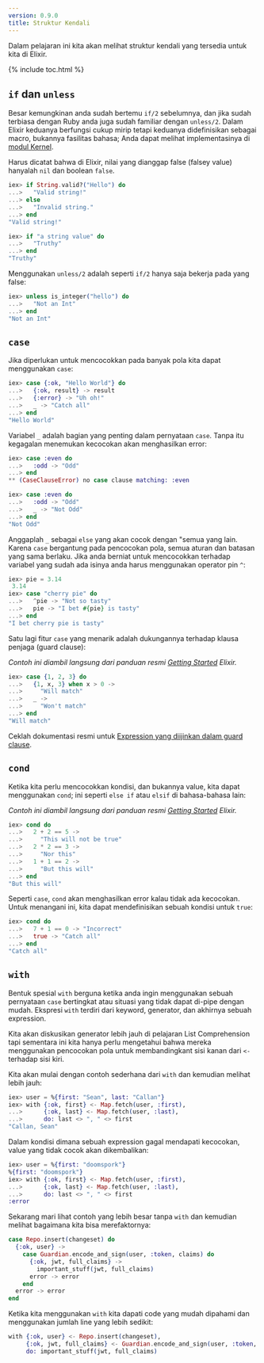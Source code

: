 ```yaml
---
version: 0.9.0
title: Struktur Kendali
---
```


Dalam pelajaran ini kita akan melihat struktur kendali yang tersedia untuk kita di Elixir.

{% include toc.html %}

## `if` dan `unless`

Besar kemungkinan anda sudah bertemu `if/2` sebelumnya, dan jika sudah terbiasa dengan Ruby anda juga sudah familiar dengan `unless/2`.  Dalam Elixir keduanya berfungsi cukup mirip tetapi keduanya didefinisikan sebagai macro, bukannya fasilitas bahasa; Anda dapat melihat implementasinya di [modul Kernel](https://hexdocs.pm/elixir/Kernel.html).

Harus dicatat bahwa di Elixir, nilai yang dianggap false (falsey value) hanyalah `nil` dan boolean `false`.

```elixir
iex> if String.valid?("Hello") do
...>   "Valid string!"
...> else
...>   "Invalid string."
...> end
"Valid string!"

iex> if "a string value" do
...>   "Truthy"
...> end
"Truthy"
```

Menggunakan `unless/2` adalah seperti `if/2` hanya saja bekerja pada yang false:

```elixir
iex> unless is_integer("hello") do
...>   "Not an Int"
...> end
"Not an Int"
```

## `case`

Jika diperlukan untuk mencocokkan pada banyak pola kita dapat menggunakan `case`:

```elixir
iex> case {:ok, "Hello World"} do
...>   {:ok, result} -> result
...>   {:error} -> "Uh oh!"
...>   _ -> "Catch all"
...> end
"Hello World"
```

Variabel `_` adalah bagian yang penting dalam pernyataan `case`. Tanpa itu kegagalan menemukan kecocokan akan menghasilkan error:

```elixir
iex> case :even do
...>   :odd -> "Odd"
...> end
** (CaseClauseError) no case clause matching: :even

iex> case :even do
...>   :odd -> "Odd"
...>   _ -> "Not Odd"
...> end
"Not Odd"
```

Anggaplah `_` sebagai `else` yang akan cocok dengan "semua yang lain.
Karena `case` bergantung pada pencocokan pola, semua aturan dan batasan yang sama berlaku.  Jika anda berniat untuk mencocokkan terhadap variabel yang sudah ada isinya anda harus menggunakan operator pin `^`:

```elixir
iex> pie = 3.14 
 3.14
iex> case "cherry pie" do
...>   ^pie -> "Not so tasty"
...>   pie -> "I bet #{pie} is tasty"
...> end
"I bet cherry pie is tasty"
```

Satu lagi fitur `case` yang menarik adalah dukungannya terhadap klausa penjaga (guard clause):

_Contoh ini diambil langsung dari panduan resmi [Getting Started](http://elixir-lang.org/getting-started/case-cond-and-if.html#case) Elixir._

```elixir
iex> case {1, 2, 3} do
...>   {1, x, 3} when x > 0 ->
...>     "Will match"
...>   _ ->
...>     "Won't match"
...> end
"Will match"
```

Ceklah dokumentasi resmi untuk [Expression yang diijinkan dalam guard clause](http://elixir-lang.org/getting-started/case-cond-and-if.html#expressions-in-guard-clauses).

## `cond`

Ketika kita perlu mencocokkan kondisi, dan bukannya value, kita dapat menggunakan `cond`; ini seperti `else if` atau `elsif` di bahasa-bahasa lain:

_Contoh ini diambil langsung dari panduan resmi [Getting Started](http://elixir-lang.org/getting-started/case-cond-and-if.html#cond) Elixir._

```elixir
iex> cond do
...>   2 + 2 == 5 ->
...>     "This will not be true"
...>   2 * 2 == 3 ->
...>     "Nor this"
...>   1 + 1 == 2 ->
...>     "But this will"
...> end
"But this will"
```

Seperti `case`, `cond` akan menghasilkan error kalau tidak ada kecocokan.  Untuk menangani ini, kita dapat mendefinisikan sebuah kondisi untuk `true`:

```elixir
iex> cond do
...>   7 + 1 == 0 -> "Incorrect"
...>   true -> "Catch all"
...> end
"Catch all"
```

## `with`

Bentuk spesial `with` berguna ketika anda ingin menggunakan sebuah pernyataan `case` bertingkat atau situasi yang tidak dapat di-pipe dengan mudah. Ekspresi `with` terdiri dari keyword, generator, dan akhirnya sebuah expression.

Kita akan diskusikan generator lebih jauh di pelajaran List Comprehension tapi sementara ini kita hanya perlu mengetahui bahwa mereka menggunakan pencocokan pola untuk membandingkant sisi kanan dari `<-` terhadap sisi kiri.

Kita akan mulai dengan contoh sederhana dari `with` dan kemudian melihat lebih jauh:

```elixir
iex> user = %{first: "Sean", last: "Callan"}
iex> with {:ok, first} <- Map.fetch(user, :first),
...>      {:ok, last} <- Map.fetch(user, :last),
...>      do: last <> ", " <> first
"Callan, Sean"
```

Dalam kondisi dimana sebuah expression gagal mendapati kecocokan, value yang tidak cocok akan dikembalikan:

```elixir
iex> user = %{first: "doomspork"}
%{first: "doomspork"}
iex> with {:ok, first} <- Map.fetch(user, :first),
...>      {:ok, last} <- Map.fetch(user, :last),
...>      do: last <> ", " <> first
:error
```

Sekarang mari lihat contoh yang lebih besar tanpa `with` dan kemudian melihat bagaimana kita bisa merefaktornya:

```elixir
case Repo.insert(changeset) do 
  {:ok, user} -> 
    case Guardian.encode_and_sign(user, :token, claims) do
      {:ok, jwt, full_claims} ->
        important_stuff(jwt, full_claims)
      error -> error
    end
  error -> error
end
```

Ketika kita menggunakan `with` kita dapati code yang mudah dipahami dan menggunakan jumlah line yang lebih sedikit:

```elixir
with {:ok, user} <- Repo.insert(changeset),
     {:ok, jwt, full_claims} <- Guardian.encode_and_sign(user, :token, claims),
     do: important_stuff(jwt, full_claims)
```
